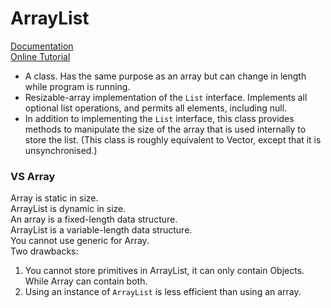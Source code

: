 # ArrayList
[Documentation](https://docs.oracle.com/javase/8/docs/api/java/util/ArrayList.html) <br>
[Online Tutorial](https://www.youtube.com/watch?v=NbYgm0r7u6o)
- A class. Has the same purpose as an array but can change in length while program is running.
- Resizable-array implementation of the `List` interface. 
Implements all optional list operations, and permits all elements, 
including null. 
- In addition to implementing the `List` interface, 
this class provides methods to manipulate the size of the array 
that is used internally to store the list. 
(This class is roughly equivalent to Vector, except that it is unsynchronised.)

### VS Array
Array is static in size. <br>
ArrayList is dynamic in size. <br>
An array is a fixed-length data structure. <br> 
ArrayList is a variable-length data structure. <br>
You cannot use generic for Array. <br>
Two drawbacks:
1. You cannot store primitives in ArrayList, it can only contain Objects. While Array can contain both. <br>
2. Using an instance of `ArrayList` is less efficient than using an array.